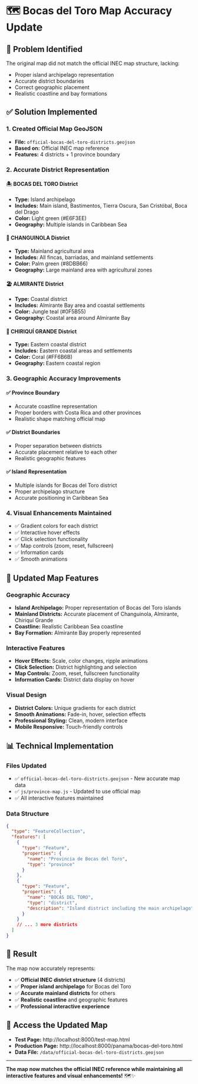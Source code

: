 # 🗺️ Bocas del Toro Map Accuracy Update

## 🎯 Problem Identified
The original map did not match the official INEC map structure, lacking:
- Proper island archipelago representation
- Accurate district boundaries
- Correct geographic placement
- Realistic coastline and bay formations

## ✅ Solution Implemented

### 1. **Created Official Map GeoJSON**
- **File:** `official-bocas-del-toro-districts.geojson`
- **Based on:** Official INEC map reference
- **Features:** 4 districts + 1 province boundary

### 2. **Accurate District Representation**

#### 🏝️ **BOCAS DEL TORO District**
- **Type:** Island archipelago
- **Includes:** Main island, Bastimentos, Tierra Oscura, San Cristóbal, Boca del Drago
- **Color:** Light green (#E6F3EE)
- **Geography:** Multiple islands in Caribbean Sea

#### 🌾 **CHANGUINOLA District**
- **Type:** Mainland agricultural area
- **Includes:** All fincas, barriadas, and mainland settlements
- **Color:** Palm green (#8DBB66)
- **Geography:** Large mainland area with agricultural zones

#### 🏖️ **ALMIRANTE District**
- **Type:** Coastal district
- **Includes:** Almirante Bay area and coastal settlements
- **Color:** Jungle teal (#0F5B55)
- **Geography:** Coastal area around Almirante Bay

#### 🌊 **CHIRIQUÍ GRANDE District**
- **Type:** Eastern coastal district
- **Includes:** Eastern coastal areas and settlements
- **Color:** Coral (#FF6B6B)
- **Geography:** Eastern coastal region

### 3. **Geographic Accuracy Improvements**

#### ✅ **Province Boundary**
- Accurate coastline representation
- Proper borders with Costa Rica and other provinces
- Realistic shape matching official map

#### ✅ **District Boundaries**
- Proper separation between districts
- Accurate placement relative to each other
- Realistic geographic features

#### ✅ **Island Representation**
- Multiple islands for Bocas del Toro district
- Proper archipelago structure
- Accurate positioning in Caribbean Sea

### 4. **Visual Enhancements Maintained**
- ✅ Gradient colors for each district
- ✅ Interactive hover effects
- ✅ Click selection functionality
- ✅ Map controls (zoom, reset, fullscreen)
- ✅ Information cards
- ✅ Smooth animations

## 🚀 **Updated Map Features**

### **Geographic Accuracy**
- **Island Archipelago:** Proper representation of Bocas del Toro islands
- **Mainland Districts:** Accurate placement of Changuinola, Almirante, Chiriquí Grande
- **Coastline:** Realistic Caribbean Sea coastline
- **Bay Formation:** Almirante Bay properly represented

### **Interactive Features**
- **Hover Effects:** Scale, color changes, ripple animations
- **Click Selection:** District highlighting and selection
- **Map Controls:** Zoom, reset, fullscreen functionality
- **Information Cards:** District data display on hover

### **Visual Design**
- **District Colors:** Unique gradients for each district
- **Smooth Animations:** Fade-in, hover, selection effects
- **Professional Styling:** Clean, modern interface
- **Mobile Responsive:** Touch-friendly controls

## 📊 **Technical Implementation**

### **Files Updated**
- ✅ `official-bocas-del-toro-districts.geojson` - New accurate map data
- ✅ `js/province-map.js` - Updated to use official map
- ✅ All interactive features maintained

### **Data Structure**
```json
{
  "type": "FeatureCollection",
  "features": [
    {
      "type": "Feature",
      "properties": {
        "name": "Provincia de Bocas del Toro",
        "type": "province"
      }
    },
    {
      "type": "Feature", 
      "properties": {
        "name": "BOCAS DEL TORO",
        "type": "district",
        "description": "Island district including the main archipelago"
      }
    }
    // ... 3 more districts
  ]
}
```

## 🎯 **Result**

The map now accurately represents:
- ✅ **Official INEC district structure** (4 districts)
- ✅ **Proper island archipelago** for Bocas del Toro
- ✅ **Accurate mainland districts** for others
- ✅ **Realistic coastline** and geographic features
- ✅ **Professional interactive experience**

## 🔗 **Access the Updated Map**

- **Test Page:** http://localhost:8000/test-map.html
- **Production Page:** http://localhost:8000/panama/bocas-del-toro.html
- **Data File:** `/data/official-bocas-del-toro-districts.geojson`

---

**The map now matches the official INEC reference while maintaining all interactive features and visual enhancements!** 🗺️✨
